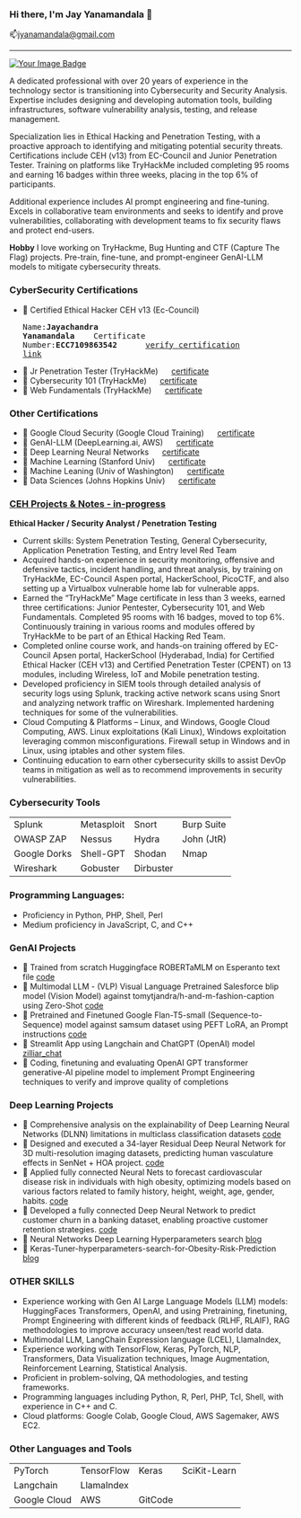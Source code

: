 ### Hi there, I'm Jay Yanamandala 👋   
📫jyanamandala@gmail.com
<HR><a href="https://tryhackme.com/api/v2/badges/public-profile?userPublicId=4940181" target=_blank style='border:none;'><img src="https://tryhackme-badges.s3.amazonaws.com/jyanamandala.png" alt="Your Image Badge" /></a><BR>

A dedicated professional with over 20 years of experience in the technology sector is transitioning into Cybersecurity and Security Analysis. Expertise includes designing and developing automation tools, building infrastructures, software vulnerability analysis, testing, and release management. 

Specialization lies in Ethical Hacking and Penetration Testing, with a proactive approach to identifying and mitigating potential security threats. Certifications include CEH (v13) from EC-Council and Junior Penetration Tester. Training on platforms like TryHackMe included completing 95 rooms and earning 16 badges within three weeks, placing in the top 6% of participants. 

Additional experience includes AI prompt engineering and fine-tuning. Excels in collaborative team environments and seeks to identify and prove vulnerabilities, collaborating with development teams to fix security flaws and protect end-users.

**Hobby** I love working on TryHackme, Bug Hunting and CTF (Capture The Flag) projects. Pre-train, fine-tune, and prompt-engineer GenAI-LLM models to mitigate cybersecurity threats.

### CyberSecurity Certifications	
- :memo: Certified Ethical Hacker CEH v13 (Ec-Council) &nbsp;&nbsp; <pre>Name:**Jayachandra Yanamandala** &nbsp;&nbsp; Certificate Number:**ECC7109863542**  &nbsp;&nbsp;&nbsp;&nbsp; [verify certification link](https://aspen.eccouncil.org/Verify)</pre>
- :memo: Jr Penetration Tester (TryHackMe) &nbsp;&nbsp;&nbsp;&nbsp; [certificate](https://tryhackme-certificates.s3-eu-west-1.amazonaws.com/THM-MO2QRXXKBE.pdf)
- :memo: Cybersecurity 101 (TryHackMe) &nbsp;&nbsp;&nbsp;&nbsp; [certificate](https://tryhackme-certificates.s3-eu-west-1.amazonaws.com/THM-OECSFTZN4G.pdf)
- :memo: Web Fundamentals (TryHackMe) &nbsp;&nbsp;&nbsp;&nbsp; [certificate](https://tryhackme-certificates.s3-eu-west-1.amazonaws.com/THM-BOGTQRQRV0.pdf)

### Other Certifications
- :memo: Google Cloud Security (Google Cloud Training) &nbsp;&nbsp;&nbsp;&nbsp; [certificate](https://www.coursera.org/account/accomplishments/professional-cert/8D98TQ1DH6AC) 
- :memo: GenAI-LLM (DeepLearning.ai, AWS) &nbsp;&nbsp;&nbsp;&nbsp; [certificate](https://coursera.org/share/bc98caf7558fc3642a065571f4e6fe48)  
- :memo: Deep Learning Neural Networks &nbsp;&nbsp;&nbsp;&nbsp; [certificate](https://coursera.org/share/06fef9a3ab5b86aad857df668eca4a65)  
- :memo: Machine Learning (Stanford Univ) &nbsp;&nbsp;&nbsp;&nbsp; [certificate](https://coursera.org/share/43f2f8c29abdc5b3d131cbf2f63c95e6)  
- :memo: Machine Leaning (Univ of Washington) &nbsp;&nbsp;&nbsp;&nbsp; [certificate](https://coursera.org/share/5aafe816eee9f3010669c19c6fe2c685)  
- :memo: Data Sciences (Johns Hopkins Univ) &nbsp;&nbsp;&nbsp;&nbsp; [certificate](https://coursera.org/share/289254eb86f7316234a3c180c7232f95)  

### [CEH Projects &amp; Notes - in-progress](https://github.com/jayc279/CEH)
**Ethical Hacker / Security Analyst / Penetration Testing**
- Current skills: System Penetration Testing, General Cybersecurity, Application Penetration Testing, and Entry level Red Team
- Acquired hands-on experience in security monitoring, offensive and defensive tactics, incident handling, and threat analysis, by training on TryHackMe, EC-Council Aspen portal, HackerSchool, PicoCTF, and also setting up a Virtualbox vulnerable home lab for vulnerable apps.
- Earned the “TryHackMe” Mage certificate in less than 3 weeks, earned three certifications: Junior Pentester, Cybersecurity 101, and Web Fundamentals. Completed 95 rooms with 16 badges, moved to top 6%. Continuously training in various rooms and modules offered by TryHackMe to be part of an Ethical Hacking Red Team.
- Completed online course work, and hands-on training offered by EC-Council Apsen portal, HackerSchool (Hyderabad, India) for Certified Ethical Hacker (CEH v13) and Certified Penetration Tester (CPENT) on 13 modules, including Wireless, IoT and Mobile penetration testing.
- Developed proficiency in SIEM tools through detailed analysis of security logs using Splunk, tracking active network scans using Snort and analyzing network traffic on Wireshark. Implemented hardening techniques for some of the vulnerabilities.
- Cloud Computing & Platforms – Linux, and Windows, Google Cloud Computing, AWS. Linux exploitations (Kali Linux), Windows exploitation leveraging common misconfigurations. Firewall setup in Windows and in Linux, using iptables and other system files.
- Continuing education to earn other cybersecurity skills to assist DevOp teams in mitigation as well as to recommend improvements in security vulnerabilities.

### Cybersecurity Tools
|               |                    |           |              |
|---------------|--------------------|-----------|--------------|
| Splunk		    | Metasploit				 | Snort		 | Burp Suite   |
| OWASP ZAP			| Nessus             | Hydra     | John (JtR)   |
| Google Dorks	| Shell-GPT					 | Shodan    |   Nmap       |
| Wireshark	    | Gobuster					 | Dirbuster |              |

### Programming Languages:
- Proficiency in Python, PHP, Shell, Perl
- Medium proficiency in JavaScript, C, and C++

### GenAI Projects
- :newspaper: Trained from scratch Huggingface ROBERTaMLM on Esperanto text file [code](https://github.com/jayc279/GenAI_LLM/blob/main/train_from_scratch/train_from_scratch_smallBERTa_12_6.ipynb)
- :newspaper: Multimodal LLM - (VLP) Visual Language Pretrained Salesforce blip model (Vision Model) against tomytjandra/h-and-m-fashion-caption using Zero-Shot [code](https://github.com/jayc279/GenAI_LLM/blob/main/pre_trained_fine_tuned/image_captioning_h_and_m_fashion_blip.ipynb)
- :newspaper: Pretrained and Finetuned Google Flan-T5-small (Sequence-to-Sequence) model against samsum dataset using PEFT LoRA, an Prompt instructions [code](https://github.com/jayc279/GenAI_LLM/blob/main/pre_trained_fine_tuned/LoRA_pretrain_google_flan_t5_small_samsum.ipynb)
- :newspaper: Streamlit App using Langchain and ChatGPT (OpenAI) model [zilliar_chat](https://github.com/jayc279/GenAI_LLM/tree/main/genai_apps/zilliar_chat)
- :newspaper: Coding, finetuning and evaluating OpenAI GPT transformer generative-AI pipeline model to implement Prompt Engineering techniques to verify and improve quality of completions 

### Deep Learning Projects
- :newspaper: Comprehensive analysis on the explainability of Deep Learning Neural Networks (DLNN) limitations in multiclass classification datasets [code](https://github.com/jayc279/kaggle_notebooks/blob/main/DLNN_OneHot_DecisionTree_PCA_HyperTuning_Flow.ipynb)
- :newspaper: Designed and executed a 34-layer Residual Deep Neural Network for 3D multi-resolution imaging datasets, predicting human vasculature effects in SenNet + HOA project. [code](https://github.com/jayc279/jayc279.github.io/blob/main/work/dl-nn-sennet-hoa-resnet-34.ipynb)
- :newspaper: Applied fully connected Neural Nets to forecast cardiovascular disease risk in individuals with high obesity, optimizing models based on various factors related to family history, height, weight, age, gender, habits. [code](https://github.com/jayc279/jayc279.github.io/blob/main/work/keras-tuner-hyperparameters-search-obesiry-risk.ipynb)
- :newspaper: Developed a fully connected Deep Neural Network to predict customer churn in a banking dataset, enabling proactive customer retention strategies. [code](https://github.com/jayc279/jayc279.github.io/blob/main/work/deep-learning-nn-parameter-search-bankchurn.ipynb)
- :newspaper: Neural Networks Deep Learning Hyperparameters search [blog](https://www.kaggle.com/code/jayyanamandala/neural-networks-deep-learning-hyperparameters-sear)
- :newspaper: Keras-Tuner-hyperparameters-search-for-Obesity-Risk-Prediction [blog](https://www.kaggle.com/code/jayyanamandala/keras-tuner-hyperparameters-search-obesiry-risk)

### OTHER SKILLS 
- Experience working with Gen AI Large Language Models (LLM) models: HuggingFaces Transformers, OpenAI, and using Pretraining, finetuning, Prompt Engineering with different kinds of feedback (RLHF, RLAIF), RAG methodologies to improve accuracy unseen/test read world data.
- Multimodal LLM, LangChain Expression language (LCEL), LlamaIndex,
- Experience working with TensorFlow, Keras, PyTorch, NLP, Transformers, Data Visualization techniques, Image Augmentation, Reinforcement Learning, Statistical Analysis.
- Proficient in problem-solving, QA methodologies, and testing frameworks.
- Programming languages including Python, R, Perl, PHP, Tcl, Shell, with experience in C++ and C.
- Cloud platforms: Google Colab, Google Cloud, AWS Sagemaker, AWS EC2.

### Other Languages and Tools
|               |                    |           |              |
|---------------|--------------------|-----------|--------------|
| PyTorch		    | TensorFlow				 | Keras		 | SciKit-Learn |
| Langchain			| LlamaIndex         |           |              |
| Google Cloud	| AWS								 | GitCode   |              |

<!--
### Hi there 👋

**jayc279/jayc279** is a ✨ _special_ ✨ repository because its `README.md` (this file) appears on your GitHub profile.

Here are some ideas to get you started:

- 🔭 I’m currently working on ...
- 🌱 I’m currently learning ...
- 👯 I’m looking to collaborate on ...
- 🤔 I’m looking for help with ...
- 💬 Ask me about ...
- 📫 How to reach me: ...
- 😄 Pronouns: ...
- ⚡ Fun fact: ...
-->
